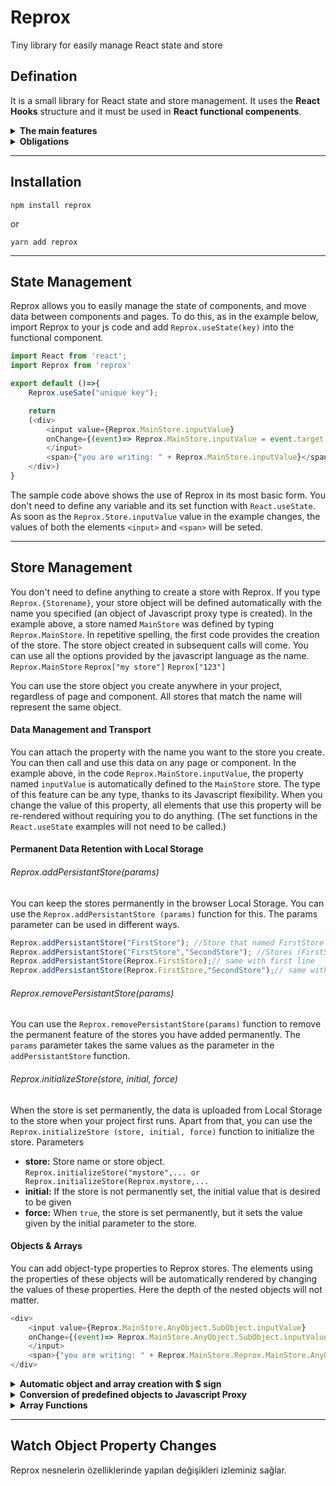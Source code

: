 # Reprox
Tiny library for easily manage React state and store

## Defination

It is a small library for React state and store management. It uses the **React Hooks** structure and it must be used in **React functional compenents**. 

<details>
<summary><strong>The main features</strong></summary>

* State management for functional components
* Easy data transfer between components and pages
* Two way binding *
* Watching changes on objects and arrays
* Binding objects

</details>

<details>
<summary><strong>Obligations</strong></summary>

* React version must be minimum 16.8.0 
* Functional compenent has to be used for state management
* Browser must support javascript proxies

</details>

---

## Installation
`npm install reprox`

or  

`yarn add reprox`

---

## State Management

Reprox allows you to easily manage the state of components, and move data between components and pages. To do this, as in the example below, import Reprox to your js code and add  `Reprox.useState(key)` into the functional component.

```javascript
import React from 'react';
import Reprox from 'reprox'

export default ()=>{
    Reprox.useSate("unique key");

    return
    (<div>
        <input value={Reprox.MainStore.inputValue} 
        onChange={(event)=> Reprox.MainStore.inputValue = event.target.value}>
        </input>
        <span>{"you are writing: " + Reprox.MainStore.inputValue}</span>
    </div>)
}
```
The sample code above shows the use of Reprox in its most basic form. You don't need to define any variable and its set function with `React.useState`. As soon as the `Reprox.Store.inputValue` value in the example changes, the values of both the elements `<input>` and `<span>` will be seted.

---

## Store Management
You don't need to define anything to create a store with Reprox. If you type `Reprox.{Storename}`, your store object will be defined automatically with the name you specified (an object of Javascript proxy type is created). In the example above, a store named `MainStore` was defined by typing `Reprox.MainStore`. In repetitive spelling, the first code provides the creation of the store. The store object created in subsequent calls will come. You can use all the options provided by the javascript language as the name.
`Reprox.MainStore`
`Reprox["my store"]`
`Reprox["123"]`

You can use the store object you create anywhere in your project, regardless of page and component. All stores that match the name will represent the same object.

#### Data Management and Transport
You can attach the property with the name you want to the store you create. You can then call and use this data on any page or component. In the example above, in the code `Reprox.MainStore.inputValue`, the property named `inputValue` is automatically defined to the `MainStore` store. The type of this feature can be any type, thanks to its Javascript flexibility. When you change the value of this property, all elements that use this property will be re-rendered without requiring you to do anything. (The set functions in the `React.useState` examples will not need to be called.)

#### Permanent Data Retention with Local Storage
###### Reprox.addPersistantStore(params)
You can keep the stores  permanently in the browser Local Storage. You can use the `Reprox.addPersistantStore (params)` function for this. The params parameter can be used in different ways.

```javascript
Reprox.addPersistantStore("FirstStore"); //Store that named FirstStore adding to local storage 
Reprox.addPersistantStore("FirstStore","SecondStore"); //Stores (FirstStore and SecondStore) adding to local storage
Reprox.addPersistantStore(Reprox.FirstStore);// same with first line
Reprox.addPersistantStore(Reprox.FirstStore,"SecondStore");// same with second line
```

###### Reprox.removePersistantStore(params)
You can use the `Reprox.removePersistantStore(params)` function to remove the permanent feature of the stores you have added permanently. The `params` parameter takes the same values as the parameter in the `addPersistantStore` function. 

###### Reprox.initializeStore(store, initial, force)
When the store is set permanently, the data is uploaded from Local Storage to the store when your project first runs. Apart from that, you can use the `Reprox.initializeStore (store, initial, force)` function to initialize the store. Parameters
* **store:** Store name or store object. `Reprox.initializeStore("mystore",... or Reprox.initializeStore(Reprox.mystore,...`
* **initial:** If the store is not permanently set, the initial value that is desired to be given
* **force:** When `true`, the store is set permanently, but it sets the value given by the initial parameter to the store.

#### Objects & Arrays
You can add object-type properties to Reprox stores. The elements using the properties of these objects will be automatically rendered by changing the values of these properties. Here the depth of the nested objects will not matter.
```javascript
<div>
    <input value={Reprox.MainStore.AnyObject.SubObject.inputValue} 
    onChange={(event)=> Reprox.MainStore.AnyObject.SubObject.inputValue = event.target.value}>
    </input>
    <span>{"you are writing: " + Reprox.MainStore.Reprox.MainStore.AnyObject.SubObject.inputValue}</span>
</div>
```    

<details>
<summary><strong>Automatic object and array creation with $ sign</strong></summary>

`Reprox.MainStore.AnyObject.SubObject` this code will return an error if the `AnyObject` property is not defined in this example. For this, Javascript provides error free progression with `?` sign. (`Reprox.mainstore.anyobject?.Subobject`). However, if you want the `AnyObject`  property to always return an object, Reprox will provide you with a convenience. You can do this by adding the `$` sign at the end of the properties you want to be precisely defined in your store or sub-objects.
```javascript
<div>
    <input value={Reprox.MainStore.AnyObject$.SubObject$.inputValue} 
    onChange={(event)=> Reprox.MainStore.AnyObject$.SubObject$.inputValue = event.target.value}>
    </input>
    <span>{"you are writing: " + Reprox.MainStore.Reprox.MainStore.AnyObject$.SubObject$.inputValue}</span>
</div>
``` 
In the above code, if the object `Reprox.MainStore.AnyObject$` was first called, if a property named `AnyObject` has not been previously defined under the MainStore store, the object will be automatically created and assigned to the 'AnyObject' property. Thus, you will not have to deal with the defination of the objects in your store. Again in this example, you do not need to check its definition with the `$` sign at the end of the `SubObject` under the `AnyObject` object. Just add `$` to the first call according to the code order. You can also add `$` in your next calls to Reprox.MainStore.AnyObject

You can use `$$` to create an automatic array. The usage pattern is the same as `$` used for objects.

```javascript
<div>
    <input value={Reprox.MainStore.AnyObject$.SubObject$.inputValue} 
    onChange={(event)=> Reprox.MainStore.AnyObject.SubObject.inputValue = event.target.value}>
    </input>
    <button onClick={()=>Reprox.MainStore.AnyArray.add({name:Reprox.MainStore.AnyObject.SubObject.inputValue})}>
    <ul>
    {Reprox.MainStore.AnyArray$$.map(e=> <li>{e.name}</li>)}
    </ul>
</div>
``` 
</details>


<details>
<summary><strong>Conversion of predefined objects to Javascript Proxy</strong></summary>

Javascript Proxy structure must be used in order to use Reprox features. Therefore, all objects created with Reprox or assigned to the properties of Reprox stores are automatically converted to the Javascript Proxy object. This requires careful use of predefined object variables when writing.
```javascript
var personInfo = {
    name: "name",
    surname: "surname",
    age: new Date()
}

Reprox.AccountStore.PersonInfo = personInfo;
//Reprox.AccountStore.PersonInfo is proxy of personInfo object

var isEqual = Reprox.AccountStore.PersonInfo == personInfo; // false

export default ()=>{
    Reprox.useState("sample5");
    return(
        <div>
            <div>{/*use local variable*/}
                <span>{personInfo.name}</span>
                <span>{personInfo.surname}</span>
                <span>{personInfo.age.toLocaleDateString()}</span>
            </div>
            <div>{/*use local variable*/}
                <span>{Reprox.AccountStore.PersonInfo.name}</span>
                <span>{Reprox.AccountStore.PersonInfo.surname}</span>
                <span>{Reprox.AccountStore.PersonInfo.age.toLocaleDateString()}</span>
            </div>
        </div>
    )
}
```
Although the `personInfo` variable property is assigned in the above example, it will not be the same as` Reprox.AccountStore.PersonInfo`. According to this example, the following situations will occur:
```javascript
personInfo.name = "new name"; //nothing will happen
Reprox.AccountStore.PersonInfo.name = "new name"; //the second div will change, React hooks render process call export function and proxy object changes personInfo object property. So the first div will change too. But when divs are in different pages this will not happen.
```
Because of this situation, all objects that can be used with elements and that may change should be used with Reprox.

A more detailed example:
```javascript
var personInfo = {
    name: "name",
    surname: "surname",
    age: new Date(),
    address:{
        city:"city",
        street:"street",
        zipcode:123,
        phones:[
            {type:"gsm",number:"123456789"},
            {type:"work",number:"123456789"}
        ]        
    }
}

Reprox.AccountStore.PersonInfo = personInfo;
/* After this assign the object will be like this
Reprox.AccountStore.PersonInfo = proxy({
    name: "name",
    surname: "surname",
    age: new Date(),
    address: proxy({
        city:"city",
        street:"street",
        zipcode:123,
        phones:[
            proxy({type:"gsm",number:"123456789"}),
            proxy({type:"work",number:"123456789"})
        ]        
    })
})
*/
```
As seen in this example, when the object is assigned to any property in the Reprox store, it and all its child object properties are automatically converted to a proxy object. Again, objects in the array are converted to proxy objects. This will need to be taken into account when developing the code.

</details>

<details>
<summary><strong>Array Functions</strong></summary>

Reprox has expanded the Javascript Array prototype to capture changes such as additions and subtractions. New functions have been added for this. You can use these functions in any array.

* **add(item, nofire):** Used to add items to the array. Failure to trigger the "nofire" parameter, "watch" and "bind" events can be sent true. 
* **addMany(items, nofire):** It is used to add more than one item to the array. The **items** parameter can be either an array or a single item.
* **remove(item, nofire):** Used to delete item from the array.
* **removeAt(index, nofire):** Enables the element in the index specified by the index parameter to be deleted from the array.
* **removeMany(itemsOrFunc, nofire):** Allows multiple elements to be deleted from the array. 
**itemsOrFunc** can be a single element, array, or condition function.
* **clear(nofire):** Allows all elements in the array to be deleted.
* **equalize(source):** Synchronizes the array to the array given in the source parameter.

</details>

---

## Watch Object Property Changes

Reprox nesnelerin özelliklerinde yapılan değişikleri izleminiz sağlar.  
